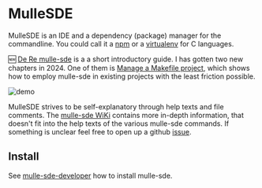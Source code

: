 # MulleSDE

MulleSDE is an IDE and a dependency (package) manager for the commandline. 
You could call it a [npm](https://www.npmjs.com/) or a [virtualenv](//pypi.org/project/virtualenv) 
for C languages. 

🆕 [De Re mulle-sde](https://www.mulle-kybernetik.com/de-re-mulle-sde/) is a
a short introductory guide. I has gotten two new chapters in 2024. One of them is
[Manage a Makefile project](https://www.mulle-kybernetik.com/de-re-mulle-sde/existing-makefile.html),
which shows how to employ mulle-sde in existing projects with the least friction possible.

![demo](https://github.com/mulle-sde/.github/raw/master/terminal.gif) 

MulleSDE strives to be self-explanatory through help texts and file comments.
The [mulle-sde WiKi](//github.com/mulle-sde/mulle-sde/wiki) contains more in-depth information, 
that doesn't fit into the help texts of the various mulle-sde commands. If something
is unclear feel free to open up a github [issue](https://github.com/mulle-sde/mulle-sde/issues).

## Install

See [mulle-sde-developer](//github.com/mulle-sde/mulle-sde-developer) how
to install mulle-sde.
